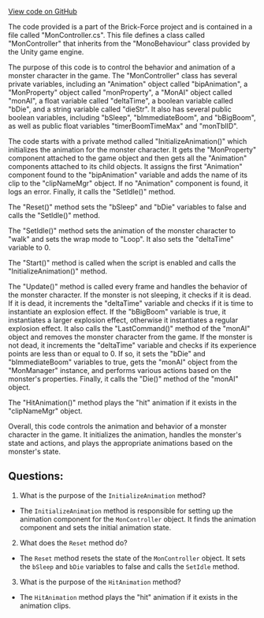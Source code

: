 [View code on GitHub](https://github.com/TieHaxJan/Brick-Force/Assembly-CSharp\MonController.cs)

The code provided is a part of the Brick-Force project and is contained in a file called "MonController.cs". This file defines a class called "MonController" that inherits from the "MonoBehaviour" class provided by the Unity game engine.

The purpose of this code is to control the behavior and animation of a monster character in the game. The "MonController" class has several private variables, including an "Animation" object called "bipAnimation", a "MonProperty" object called "monProperty", a "MonAI" object called "monAI", a float variable called "deltaTime", a boolean variable called "bDie", and a string variable called "dieStr". It also has several public boolean variables, including "bSleep", "bImmediateBoom", and "bBigBoom", as well as public float variables "timerBoomTimeMax" and "monTblID".

The code starts with a private method called "InitializeAnimation()" which initializes the animation for the monster character. It gets the "MonProperty" component attached to the game object and then gets all the "Animation" components attached to its child objects. It assigns the first "Animation" component found to the "bipAnimation" variable and adds the name of its clip to the "clipNameMgr" object. If no "Animation" component is found, it logs an error. Finally, it calls the "SetIdle()" method.

The "Reset()" method sets the "bSleep" and "bDie" variables to false and calls the "SetIdle()" method.

The "SetIdle()" method sets the animation of the monster character to "walk" and sets the wrap mode to "Loop". It also sets the "deltaTime" variable to 0.

The "Start()" method is called when the script is enabled and calls the "InitializeAnimation()" method.

The "Update()" method is called every frame and handles the behavior of the monster character. If the monster is not sleeping, it checks if it is dead. If it is dead, it increments the "deltaTime" variable and checks if it is time to instantiate an explosion effect. If the "bBigBoom" variable is true, it instantiates a larger explosion effect, otherwise it instantiates a regular explosion effect. It also calls the "LastCommand()" method of the "monAI" object and removes the monster character from the game. If the monster is not dead, it increments the "deltaTime" variable and checks if its experience points are less than or equal to 0. If so, it sets the "bDie" and "bImmediateBoom" variables to true, gets the "monAI" object from the "MonManager" instance, and performs various actions based on the monster's properties. Finally, it calls the "Die()" method of the "monAI" object.

The "HitAnimation()" method plays the "hit" animation if it exists in the "clipNameMgr" object.

Overall, this code controls the animation and behavior of a monster character in the game. It initializes the animation, handles the monster's state and actions, and plays the appropriate animations based on the monster's state.
## Questions: 
 1. What is the purpose of the `InitializeAnimation` method?
- The `InitializeAnimation` method is responsible for setting up the animation component for the `MonController` object. It finds the animation component and sets the initial animation state.

2. What does the `Reset` method do?
- The `Reset` method resets the state of the `MonController` object. It sets the `bSleep` and `bDie` variables to false and calls the `SetIdle` method.

3. What is the purpose of the `HitAnimation` method?
- The `HitAnimation` method plays the "hit" animation if it exists in the animation clips.